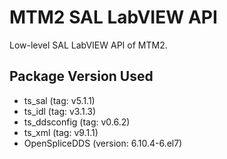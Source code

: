 # MTM2 SAL LabVIEW API

Low-level SAL LabVIEW API of MTM2.

## Package Version Used

- ts_sal (tag: v5.1.1)
- ts_idl (tag: v3.1.3)
- ts_ddsconfig (tag: v0.6.2)
- ts_xml (tag: v9.1.1)
- OpenSpliceDDS (version: 6.10.4-6.el7)
